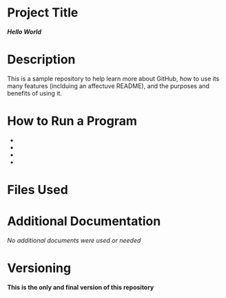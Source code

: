 # Project Title
***Hello World***
# Description
This is a sample repository to help learn more about GitHub, how to use its many features (inclduing an affectuve README), and the purposes and benefits of using it.
# How to Run a Program
-
-
-
-
# Files Used

# Additional Documentation
*No additional documents were used or needed*
# Versioning
**This is the only and final version of this repository**
